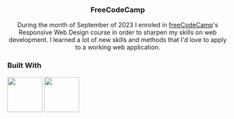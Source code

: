 <h3 align="center">FreeCodeCamp</h3>

  <p align="center">
    During the month of September of 2023 I enroled in <a href='https://www.freecodecamp.org/'>freeCodeCamp</a>'s Responsive Web Design course in order to sharpen my skills on web development. I learned a lot of new skills and methods that I'd love to apply to a working web application.
  </p>

### Built With

<img height='80px' src='https://upload.wikimedia.org/wikipedia/commons/thumb/6/61/HTML5_logo_and_wordmark.svg/1024px-HTML5_logo_and_wordmark.svg.png'/></li>
<img height='80px' src='https://upload.wikimedia.org/wikipedia/commons/thumb/d/d5/CSS3_logo_and_wordmark.svg/800px-CSS3_logo_and_wordmark.svg.png'/></li>
